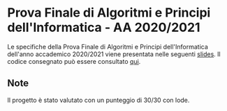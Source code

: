 # Prova Finale di Algoritmi e Principi dell'Informatica - AA 2020/2021

Le specifiche della Prova Finale di Algoritmi e Principi dell'Informatica dell'anno accademico 2020/2021 viene presentata nelle seguenti [slides](presentazione-prova-finale-2021.pdf).
Il codice consegnato può essere consultato [qui](api-project.c).

## Note

Il progetto è stato valutato con un punteggio di 30/30 con lode.
